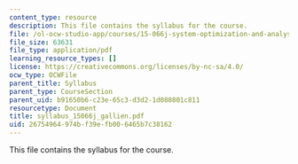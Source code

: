 ```yaml
---
content_type: resource
description: This file contains the syllabus for the course.
file: /ol-ocw-studio-app/courses/15-066j-system-optimization-and-analysis-for-manufacturing-summer-2003/26754964974bf39efb006465b7c38162_syllabus_15066j_gallien.pdf
file_size: 63631
file_type: application/pdf
learning_resource_types: []
license: https://creativecommons.org/licenses/by-nc-sa/4.0/
ocw_type: OCWFile
parent_title: Syllabus
parent_type: CourseSection
parent_uid: b91650b6-c23e-65c3-d3d2-1d080801c811
resourcetype: Document
title: syllabus_15066j_gallien.pdf
uid: 26754964-974b-f39e-fb00-6465b7c38162
---
```

This file contains the syllabus for the course.